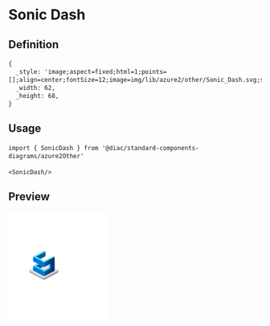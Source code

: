 # Sonic Dash

## Definition

```
{
  _style: 'image;aspect=fixed;html=1;points=[];align=center;fontSize=12;image=img/lib/azure2/other/Sonic_Dash.svg;strokeColor=none;',
  _width: 62,
  _height: 68,
}
```

## Usage

```
import { SonicDash } from '@diac/standard-components-diagrams/azure2Other'

<SonicDash/>
```

## Preview

<img src="./sonic-dash.png" width="200"/>
